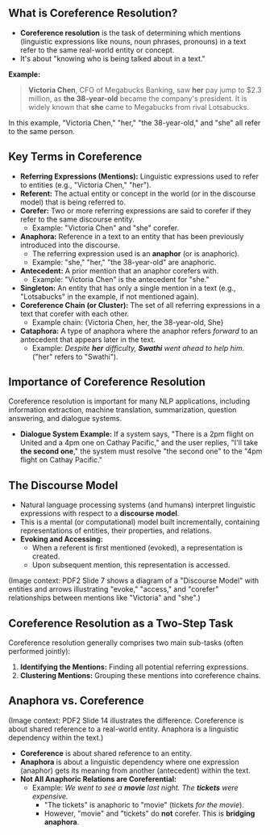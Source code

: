 ## What is Coreference Resolution?

*   **Coreference resolution** is the task of determining which mentions (linguistic expressions like nouns, noun phrases, pronouns) in a text refer to the same real-world entity or concept.
*   It's about "knowing who is being talked about in a text."

**Example:**
> **Victoria Chen**, CFO of Megabucks Banking, saw **her** pay jump to $2.3 million, as **the 38-year-old** became the company's president. It is widely known that **she** came to Megabucks from rival Lotsabucks.

In this example, "Victoria Chen," "her," "the 38-year-old," and "she" all refer to the same person.

## Key Terms in Coreference

*   **Referring Expressions (Mentions):** Linguistic expressions used to refer to entities (e.g., "Victoria Chen," "her").
*   **Referent:** The actual entity or concept in the world (or in the discourse model) that is being referred to.
*   **Corefer:** Two or more referring expressions are said to corefer if they refer to the same discourse entity.
    *   Example: "Victoria Chen" and "she" corefer.
*   **Anaphora:** Reference in a text to an entity that has been previously introduced into the discourse.
    *   The referring expression used is an **anaphor** (or is anaphoric).
    *   Example: "she," "her," "the 38-year-old" are anaphoric.
*   **Antecedent:** A prior mention that an anaphor corefers with.
    *   Example: "Victoria Chen" is the antecedent for "she."
*   **Singleton:** An entity that has only a single mention in a text (e.g., "Lotsabucks" in the example, if not mentioned again).
*   **Coreference Chain (or Cluster):** The set of all referring expressions in a text that corefer with each other.
    *   Example chain: {Victoria Chen, her, the 38-year-old, She}
*   **Cataphora:** A type of anaphora where the anaphor refers *forward* to an antecedent that appears later in the text.
    *   Example: *Despite **her** difficulty, **Swathi** went ahead to help him.* ("her" refers to "Swathi").

## Importance of Coreference Resolution

Coreference resolution is important for many NLP applications, including information extraction, machine translation, summarization, question answering, and dialogue systems.
*   **Dialogue System Example:** If a system says, "There is a 2pm flight on United and a 4pm one on Cathay Pacific," and the user replies, "I'll take **the second one**," the system must resolve "the second one" to the "4pm flight on Cathay Pacific."

## The Discourse Model

*   Natural language processing systems (and humans) interpret linguistic expressions with respect to a **discourse model**.
*   This is a mental (or computational) model built incrementally, containing representations of entities, their properties, and relations.
*   **Evoking and Accessing:**
    *   When a referent is first mentioned (evoked), a representation is created.
    *   Upon subsequent mention, this representation is accessed.

(Image context: PDF2 Slide 7 shows a diagram of a "Discourse Model" with entities and arrows illustrating "evoke," "access," and "corefer" relationships between mentions like "Victoria" and "she".)

## Coreference Resolution as a Two-Step Task

Coreference resolution generally comprises two main sub-tasks (often performed jointly):
1.  **Identifying the Mentions:** Finding all potential referring expressions.
2.  **Clustering Mentions:** Grouping these mentions into coreference chains.

## Anaphora vs. Coreference

(Image context: PDF2 Slide 14 illustrates the difference. Coreference is about shared reference to a real-world entity. Anaphora is a linguistic dependency within the text.)

*   **Coreference** is about shared reference to an entity.
*   **Anaphora** is about a linguistic dependency where one expression (anaphor) gets its meaning from another (antecedent) within the text.
*   **Not All Anaphoric Relations are Coreferential:**
    *   Example: *We went to see a **movie** last night. The **tickets** were expensive.*
        *   "The tickets" is anaphoric to "movie" (tickets *for the movie*).
        *   However, "movie" and "tickets" do **not** corefer. This is **bridging anaphora**.